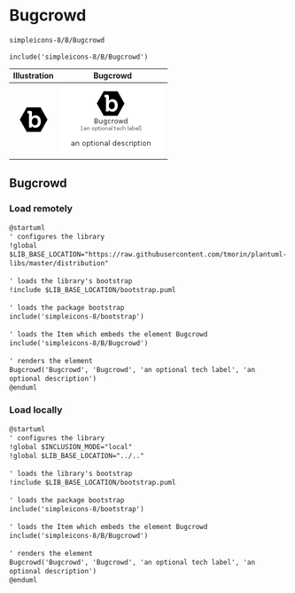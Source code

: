 # Bugcrowd


```text
simpleicons-8/B/Bugcrowd
```

```text
include('simpleicons-8/B/Bugcrowd')
```



| Illustration | Bugcrowd |
| :---: | :---: |
| ![illustration for Illustration](../../simpleicons-8/B/Bugcrowd.png) | ![illustration for Bugcrowd](../../simpleicons-8/B/Bugcrowd.Local.png) |




## Bugcrowd

### Load remotely
```plantuml
@startuml
' configures the library
!global $LIB_BASE_LOCATION="https://raw.githubusercontent.com/tmorin/plantuml-libs/master/distribution"

' loads the library's bootstrap
!include $LIB_BASE_LOCATION/bootstrap.puml

' loads the package bootstrap
include('simpleicons-8/bootstrap')

' loads the Item which embeds the element Bugcrowd
include('simpleicons-8/B/Bugcrowd')

' renders the element
Bugcrowd('Bugcrowd', 'Bugcrowd', 'an optional tech label', 'an optional description')
@enduml
```

### Load locally
```plantuml
@startuml
' configures the library
!global $INCLUSION_MODE="local"
!global $LIB_BASE_LOCATION="../.."

' loads the library's bootstrap
!include $LIB_BASE_LOCATION/bootstrap.puml

' loads the package bootstrap
include('simpleicons-8/bootstrap')

' loads the Item which embeds the element Bugcrowd
include('simpleicons-8/B/Bugcrowd')

' renders the element
Bugcrowd('Bugcrowd', 'Bugcrowd', 'an optional tech label', 'an optional description')
@enduml
```

